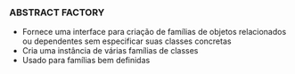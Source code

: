 ### ABSTRACT FACTORY ### 
* Fornece uma interface para criação de famílias de objetos relacionados ou dependentes sem
especificar suas classes concretas 
* Cria uma instância de várias famílias de classes 
* Usado para famílias bem definidas 